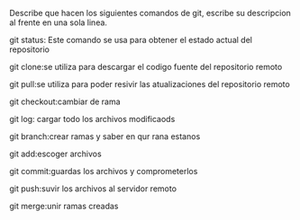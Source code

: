 Describe que hacen los siguientes comandos de git, escribe su descripcion al frente en una sola linea.

git status: Este comando se usa para obtener el estado actual del repositorio

git clone:se utiliza para descargar el codigo fuente del repositorio remoto

git pull:se utiliza para poder resivir las atualizaciones del repositorio remoto

git checkout:cambiar de rama

git log: cargar todo los archivos modificaods

git branch:crear ramas y saber en qur rana estanos

git add:escoger archivos

git commit:guardas los archivos y comprometerlos

git push:suvir los archivos al servidor remoto

git merge:unir ramas creadas
